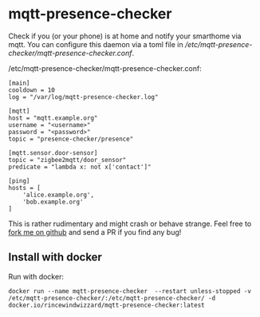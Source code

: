 # mqtt-presence-checker

Check if you (or your phone) is at home and notify your smarthome via mqtt.
You can configure this daemon via a toml file in _/etc/mqtt-presence-checker/mqtt-presence-checker.conf_.

/etc/mqtt-presence-checker/mqtt-presence-checker.conf:

    [main]
    cooldown = 10
    log = "/var/log/mqtt-presence-checker.log"

    [mqtt]
    host = "mqtt.example.org"
    username = "<username>"
    password = "<password>"
    topic = "presence-checker/presence"
    
    [mqtt.sensor.door-sensor]
    topic = "zigbee2mqtt/door_sensor"
    predicate = "lambda x: not x['contact']"

    [ping]
    hosts = [
        'alice.example.org',
        'bob.example.org'
    ]

This is rather rudimentary and might crash or behave strange. Feel free to [fork me on github](https://github.com/RincewindWizzard/mqtt-presence-checker) and send a PR if you find any bug!

## Install with docker

Run with docker:

    docker run --name mqtt-presence-checker  --restart unless-stopped -v /etc/mqtt-presence-checker/:/etc/mqtt-presence-checker/ -d docker.io/rincewindwizzard/mqtt-presence-checker:latest
